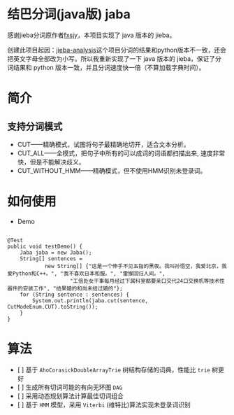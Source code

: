 结巴分词(java版) jaba
===============================


感谢jieba分词原作者[fxsjy](https://github.com/fxsjy)，本项目实现了 java 版本的 jieba。

创建此项目起因：[jieba-analysis](https://github.com/huaban/jieba-analysis)这个项目分词的结果和python版本不一致，还会把英文字母全部改为小写。所以我重新实现了一下 java 版本的 jieba，保证了分词结果和 python 版本一致，并且分词速度快一倍（不算加载字典时间）。


简介
====

支持分词模式
------------

-   CUT——精确模式，试图将句子最精确地切开，适合文本分析。
-   CUT_ALL——全模式，把句子中所有的可以成词的词语都扫描出来, 速度非常快，但是不能解决歧义。
-   CUT_WITHOUT_HMM——精确模式，但不使用HMM识别未登录词。

如何使用
========

-   Demo

``` {.java}

@Test
public void testDemo() {
    Jaba jaba = new Jaba();
    String[] sentences =
            new String[] {"这是一个伸手不见五指的黑夜。我叫孙悟空，我爱北京，我爱Python和C++。", "我不喜欢日本和服。", "雷猴回归人间。",
                    "工信处女干事每月经过下属科室都要亲口交代24口交换机等技术性器件的安装工作", "结果婚的和尚未结过婚的"};
    for (String sentence : sentences) {
        System.out.println(jaba.cut(sentence, CutModeEnum.CUT).toString());
    }
}
```

算法
=================

-   \[ \] 基于 `AhoCorasickDoubleArrayTrie` 树结构存储的词典，性能比 `trie` 树更好
-   \[ \] 生成所有切词可能的有向无环图 `DAG`
-   \[ \] 采用动态规划算法计算最佳切词组合
-   \[ \] 基于 `HMM` 模型，采用 `Viterbi` (维特比)算法实现未登录词识别


